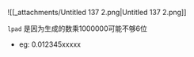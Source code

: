 ![[_attachments/Untitled 137 2.png|Untitled 137 2.png]]

`lpad` 是因为生成的数乘1000000可能不够6位

- eg: 0.012345xxxxx